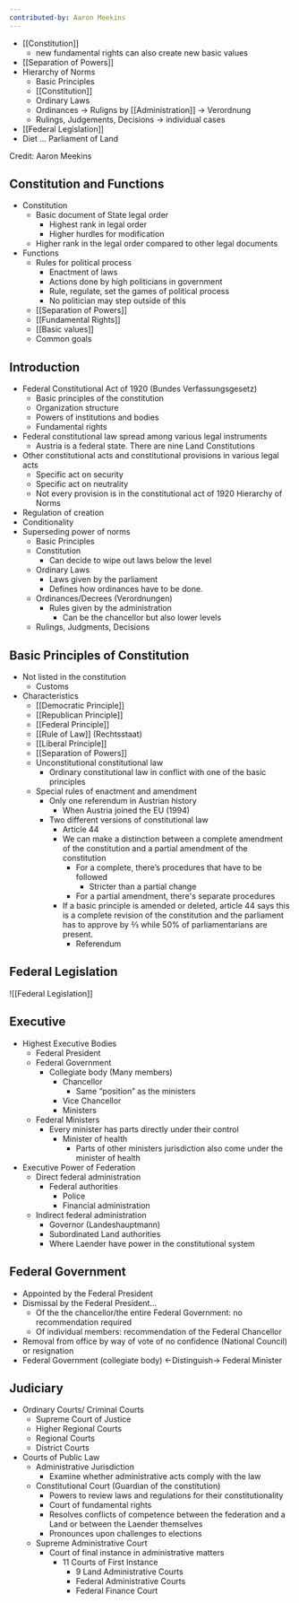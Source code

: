 ```yaml
---
contributed-by: Aaron Meekins
---
```

- [[Constitution]]
	- new fundamental rights can also create new basic values
- [[Separation of Powers]]
- Hierarchy of Norms
	- Basic Principles
	- [[Constitution]]
	- Ordinary Laws 
	- Ordinances -> Ruligns by [[Administration]] -> Verordnung
	- Rulings, Judgements, Decisions -> individual cases
 - [[Federal Legislation]]
 - Diet ... Parliament of Land



Credit: Aaron Meekins
## Constitution and Functions
- Constitution
	- Basic document of State legal order
		- Highest rank in legal order
		- Higher hurdles for modification
	- Higher rank in the legal order compared to other legal documents
- Functions
	- Rules for political process
		- Enactment of laws
		- Actions done by high politicians in government
		- Rule, regulate, set the games of political process
		- No politician may step outside of this
	- [[Separation of Powers]]
	- [[Fundamental Rights]]
	- [[Basic values]]
	- Common goals

## Introduction
- Federal Constitutional Act of 1920 (Bundes Verfassungsgesetz)
	- Basic principles of the constitution
	- Organization structure
	- Powers of institutions and bodies
	- Fundamental rights
- Federal constitutional law spread among various legal instruments
	- Austria is a federal state. There are nine Land Constitutions
- Other constitutional acts and constitutional provisions in various legal acts
	- Specific act on security 
	- Specific act on neutrality
	- Not every provision is in the constitutional act of 1920
Hierarchy of Norms
- Regulation of creation
- Conditionality
- Superseding power of norms
	- Basic Principles
	- Constitution
		- Can decide to wipe out laws below the level
	- Ordinary Laws
		- Laws given by the parliament
		- Defines how ordinances have to be done.
	- Ordinances/Decrees (Verordnungen)
		- Rules given by the administration
			- Can be the chancellor but also lower levels
	- Rulings, Judgments, Decisions
## Basic Principles of Constitution
- Not listed in the constitution
	- Customs
- Characteristics
	- [[Democratic Principle]]
	- [[Republican Principle]]
	- [[Federal Principle]]
	- [[Rule of Law]] (Rechtsstaat)
	- [[Liberal Principle]]
	- [[Separation of Powers]]
	- Unconstitutional constitutional law
		- Ordinary constitutional law in conflict with one of the basic principles
	- Special rules of enactment and amendment
		- Only one referendum in Austrian history
			- When Austria joined the EU (1994)
		- Two different versions of constitutional law
			- Article 44
			- We can make a distinction between a complete amendment of the constitution and a partial amendment of the constitution
				- For a complete, there’s procedures that have to be followed
					- Stricter than a partial change
				- For a partial amendment, there's separate procedures
			- If a basic principle is amended or deleted, article 44 says this is a complete revision of the constitution and the parliament has to approve by ⅔ while 50% of parliamentarians are present.
				- Referendum
## Federal Legislation
![[Federal Legislation]]
## Executive
- Highest Executive Bodies
	- Federal President
	- Federal Government
		- Collegiate body (Many members)
			- Chancellor
				- Same “position” as the ministers
			- Vice Chancellor
			- Ministers
	- Federal Ministers
		- Every minister has parts directly under their control
			- Minister of health
				- Parts of other ministers jurisdiction also come under the minister of health
- Executive Power of Federation
	- Direct federal administration
		- Federal authorities
			- Police
			- Financial administration
	- Indirect federal administration
		- Governor (Landeshauptmann)
		- Subordinated Land authorities
		- Where Laender have power in the constitutional system
## Federal Government
- Appointed by the Federal President
- Dismissal by the Federal President…
	- Of the the chancellor/the entire Federal Government: no recommendation required
	- Of individual members: recommendation of the Federal Chancellor
- Removal from office by way of vote of no confidence (National Council) or resignation
- Federal Government (collegiate body) <-Distinguish-> Federal Minister
## Judiciary
- Ordinary Courts/ Criminal Courts
	- Supreme Court of Justice
	- Higher Regional Courts
	- Regional Courts
	- District Courts
- Courts of Public Law
	- Administrative Jurisdiction
		- Examine whether administrative acts comply with the law
	- Constitutional Court (Guardian of the constitution)
		- Powers to review laws and regulations for their constitutionality
		- Court of fundamental rights
		- Resolves conflicts of competence between the federation and a Land or between the Laender themselves
		- Pronounces upon challenges to elections
	- Supreme Administrative Court
		- Court of final instance in administrative matters
			-  11 Courts of First Instance
				- 9 Land Administrative Courts
				- Federal Administrative Courts
				- Federal Finance Court